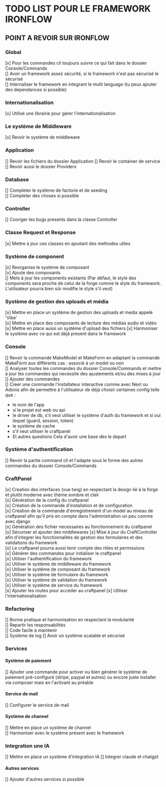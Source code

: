 # TODO LIST POUR LE FRAMEWORK IRONFLOW

## POINT A REVOIR SUR IRONFLOW

### Global

[x] Pour les commandes cli toujours suivre ce qui fait dans le dossier Console/Commands  
[] Avoir un framework assez sécurité, si le framework n'est pas sécurisé le sécurisé  
[] Internaliser le framework en integrant le multi language (tu peux ajouter des dependances si possible)

### Internationalisation

[x] Utilisé une librairie pour gérer l'internationalisation

### Le système de Middleware

[x] Revoir le système de middleware

### Application

[] Revoir les fichiers du dossier Application
[] Revoir le container de service  
[] Revoir aussi le dossier Providers

### Database

[] Completer le système de factorie et de seeding  
[] Completer des choses si possible

### Controller

[] Cooriger les bugs presents dans la classe Controller

### Classe Request et Response

[x] Mettre à jour ces classes en ajoutant des methodes utiles

### Système de component

[x] Reorganise le système de composant  
[x] Ajoute des composants  
[] Mets à jour les components existants (Par défaut, le style des components sera proche de celui de la forge comme le style du framework. L'utilisateur pourra bien sûr modifie le style s'il veut)

### Système de gestion des uploads et média

[x] Mettre en place un système de gestion des uploads et media appelé 'Vibe'  
[x] Mettre en place des composants de lecture des médias audio et vidéo  
[x] Mettre en place aussi un système d'upload des fichiers
[x] Harmoniser le système avec ce qui est déjà present dans le framework

### Console

[] Revoir la commande MakeModel et MakeForm en adaptant la commande MakeForm aux différents cas : associé à un model ou non  
[] Analyser toutes les commandes du dossier Console/Commands et mettre à jour les commandes qui necessite des ajustements et/ou des mises à jour
[] Ajouter des commandes  
[] Creer une commande l'installateur interactive comme avec Next ou Adonis afin de permettre à l'utilisateur de déjà choisir certaines config telle que :

- le nom de l'app
- si le projet est web ou api
- le driver de db, s'il veut utiliser le système d'auth du framework et si oui lequel (guard, session, token)
- le système de cache
- s'il veut utiliser le craftpanel
- Et autres questions
  Cela d'avoir une base dès le depart

### Système d'authentification

[] Revoir la partie command cli et l'adapte sous le forme des autres commandes du dossier Console/Commands

### CraftPanel

[x] Creation des interfaces (vue twig) en respectant la design lié à la forge et plutôt moderne avec thème sombre et clair  
[x] Génération de la config du craftpanel  
[x] Création de la commande d'installation et de configuration  
[x] Création de la commande d'enregistrement d'un model au niveau de craftpanel afin qu'il pris en compte dans l'administration un peu comme avec django  
[x] Génération des fichier necessaires au fonctionnement du craftpanel  
[x] Sécuriser et ajouter des middlewares
[x] Mise à jour du CraftController afin d'integrer les fonctionnalités de gestion des formulaires et des validations du framework  
[x] Le craftpanel pourra aussi tenir compte des rôles et permissions  
[x] Générer des commandes pour initialiser le craftpanel  
[x] Utiliser l'authentification du framework  
[x] Utiliser le système de middleware du framework  
[x] Utiliser le système de composant du framework  
[x] Utiliser le système de formulaire du framework  
[x] Utiliser le système de validation du framework  
[x] Utiliser le système de service du framework  
[x] Ajouter les routes pour accéder au craftpanel
[x] Utiliser l'internationalisation

### Refactoring

[] Bonne pratique et harmonisation en respectant la modularité  
[] Repartir les responsabilités  
[] Code facile à maintenir  
[] Système de log
[] Avoir un système scalable et sécurisé

### Services

#### Système de paiement

[] Ajouter une commande pour activer ou bien générer le système de paiement pré-configuré (stripe, paypal et autres) ou encore juste installer via composer mais en l'activant au préable

#### Service de mail

[] Configurer le service de mail

#### Système de channel

[] Mettre en place un système de channel  
[] Harmoniser avec le système présent avec le framework

### Integration une IA

[] Mettre en place un système d'integration IA
[] Integrer claude et chatgpt

#### Autres services

[] Ajouter d'autres services si possible
